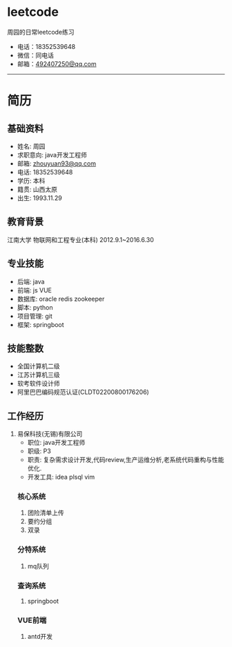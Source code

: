 # leetcode

周园的日常leetcode练习

- 电话：18352539648
- 微信：同电话
- 邮箱：492407250@qq.com

---

# 简历

## 基础资料

- 姓名: 周园
- 求职意向: java开发工程师
- 邮箱: zhouyuan93@qq.com
- 电话: 18352539648
- 学历: 本科
- 籍贯: 山西太原
- 出生: 1993.11.29

## 教育背景

江南大学 物联网和工程专业(本科) 2012.9.1~2016.6.30

## 专业技能

- 后端: java
- 前端: js VUE
- 数据库: oracle redis zookeeper
- 脚本: python
- 项目管理: git
- 框架: springboot

## 技能整数

- 全国计算机二级
- 江苏计算机三级
- 软考软件设计师
- 阿里巴巴编码规范认证(CLDT02200800176206)

## 工作经历

1. 易保科技(无锡)有限公司
    - 职位: java开发工程师
    - 职级: P3
    - 职责: 复杂需求设计开发,代码review,生产运维分析,老系统代码重构与性能优化.
    - 开发工具: idea plsql vim
   ### 核心系统
    1. 团险清单上传
    2. 要约分组
    3. 双录
   ### 分特系统
    1. mq队列
   ### 查询系统
    1. springboot
   ### VUE前端 
    1. antd开发 
    
   

